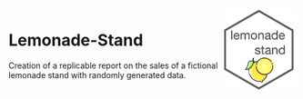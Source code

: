 <img src="https://github.com/mralph15/Lemonade-Stand/blob/main/lemonde-stand-logo.png?raw=true" width="128" align="right" />

# Lemonade-Stand
Creation of a replicable report on the sales of a fictional lemonade stand with randomly generated data.
